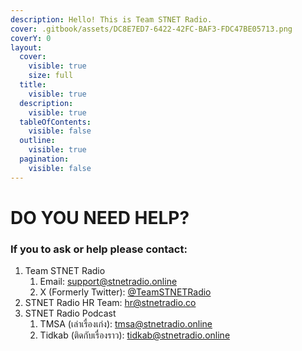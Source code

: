 ```yaml
---
description: Hello! This is Team STNET Radio.
cover: .gitbook/assets/DC8E7ED7-6422-42FC-BAF3-FDC47BE05713.png
coverY: 0
layout:
  cover:
    visible: true
    size: full
  title:
    visible: true
  description:
    visible: true
  tableOfContents:
    visible: false
  outline:
    visible: true
  pagination:
    visible: false
---
```


# DO YOU NEED HELP?

### If you to ask or help please contact:

1. Team STNET Radio
   1. Email: [support@stnetradio.online](mailto:support@stnetradio.co)
   2. X (Formerly Twitter): [@TeamSTNETRadio](https://x.com/teamstnetradio)
2. STNET Radio HR Team: [hr@stnetradio.co](mailto:hr@stnetradio.co)
3. STNET Radio Podcast
   1. TMSA (เล่าเรื่องเก่ง): [tmsa@stnetradio.online](mailto:tmsa@stnetradio.online)
   2. Tidkab (ติดกับเรื่องราว): [tidkab@stnetradio.online](mailto:tidkab@stnetradio.online)
